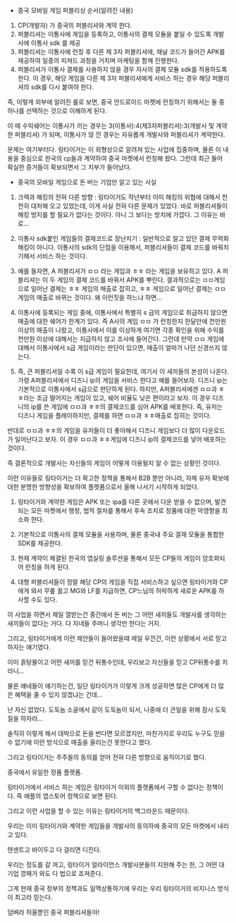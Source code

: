 - 중국 모바일 게임 퍼블리싱 순서(알려진 내용)
1. CP(개발자) 가 중국의 퍼블리셔와 계약 한다.
2. 퍼블리셔는 이통사에 게임을 등록하고, 이통사의 결제 모듈을 붙일 수 있도록 개발사에 이통사 sdk 를 제공
3. 퍼블리셔는 이통사에 런칭 후 다른 제 3자 퍼블리셔에, 채널 코드가 들어간 APK를 제공하여 일종의 피쳐드 과정을 거치며 마케팅을 함께 진행한다.
4. 퍼블리셔가 이통사 결제를 사용하지 않을 경우 자사의 결제 모듈 sdk를 적용하도록 한다. 이 경우, 해당 게임을 다른 제 3자 퍼블리셔에게 서비스 하는 경우 해당 퍼블리셔의 sdk를 다시 붙여야 한다.

즉, 이렇게 외부에 알려진 룰로 보면, 중국 안드로이드 마켓에 런칭하기 위해서는 둘 중 하나를 선택하는 것으로 이해하게 된다.

이 때 수익쉐어는 이통사가 끼는 경우는 3(이통사):4(제3자퍼블리셔):3(개발사 및 계약한 퍼블리셔) 가 되며, 이통사가 않 낀 경우는 자유롭게 개발사와 퍼블리셔가 계약한다.



문제는 여기부터다. 링타이거는 이 외형상으로 알려져 있는 사업에 집중하며, 물론 이 내용을 중심으로 한국의 cp들과 계약하여 중국 마켓에서 런칭해 왔다. 그런데 최근 들어 확실한 증거들이 확보되면서 그 치부가 들어났다.

- 중국의 모바일 게임으로 돈 버는 기업만 알고 있는 사실
 1. 크렉과 해킹의 전혀 다른 방향 : 링타이거도 작년부터 이미 해킹의 위협에 대해서 천천히 대처해 오고 있었는데, 이게 사실 전혀 다른 문제가 있었다. 바로 퍼블리셔들이 해킹 방지를 할 필요가 없다는 것이다. 아니 그 보다는 방치에 가깝다. 그 이유는 바로...

 2. 이통사 sdk붙인 게임들의 결제코드로 장난치기 : 일반적으로 알고 있던 결제 무력화 해킹이 아니다. 이통사의 sdk의 단점을 이용해서, 퍼블리셔들이 결제 코드를 바꿔치기해서 서비스 하는 것이다.

 3. 예를 들자면, A 퍼블리셔가 ㅁㅁ 라는 게임과 ㅎㅎ 라는 게임을 보유하고 있다. A 퍼블리셔는 이 두 게임의 결제 코드를 바꿔서 APK를 뿌린다. 결과적으로는 ㅁㅁ게임으로 일어난 결제는 ㅎㅎ 게임의 매출로 잡히고, ㅎㅎ 게임으로 일어난 결제는 ㅁㅁ 게임의 매출로 바뀌는 것이다. 왜 이런짓을 하느냐 하면...

 4. 이통사에 등록되는 게임 중에, 이통사에서 특별히 s 급의 게임으로 취급하지 않으면 매출에 대한 쉐어가 한계가 있다. 즉 A사의 게임 ㅁㅁ 가 런칭한지 한달만에 천만원이상의 매출이 나왔고, 이통사에서 이를 이상하게 여기면 각종 확인을 위해 수익를 천만원 이상에 대해서는 지급하지 않고 조사에 들어간다. 그런데 만약 ㅁㅁ 게임에 대해서 이통사에서 s급 게임이라는 판단이 있으면, 매출이 얼마가 나던 신경쓰지 않는다.

 5. 즉, 큰 퍼블리셔일 수록 이 s급 게임이 필요한데, 여기서 이 새끼들의 본성이 나온다. 가령 A퍼블리셔에서 디즈니 ip의 게임을 서비스 한다고 예를 들어보자. 디즈니 ip는 기본적으로 이통사에서 s급으로 판단하게 된다. 하지만, A퍼블리셔에겐 ㅁㅁ과 ㅎㅎ라는 조금 떨어지는 게임이 있고, 쉐어 비율도 낮은 편이라고 보자. 이 경우 디즈니의 ip를 쓴 게임에 ㅁㅁ과 ㅎㅎ의 결제코드를 심어 APK를 배포한다.
 즉, 유저는 디즈니 게임을 플레이하지만, 결제를 하면 ㅁㅁ과 ㅎㅎ매출로 잡히는 것이다.

 반대로 ㅁㅁ과 ㅎㅎ의 게임을 유저들이 더 좋아해서 디즈니 게임보다 더 많이 다운로드가 일어난다고 보자. 이 경우 ㅁㅁ과 ㅎㅎ게임에 디즈니 ip의 결제코드를 넣어 배포하는 것이다.

즉 결론적으로 개발사는 자신들의 게임이 어떻게 이용될지 알 수 없는 상황인 것이다.

이런 이유들로 링타이거는 더 확고한 정책을 통해서 B2B 뿐만 아니라, 자체 유저 확보에 대한 분명한 방향성을 확보하여 플랫폼으로서 올해 나서기 시작하게 되었다.

 1. 링타이거와 계약한 게임은 APK 또는 ipa를 다른 곳에서 다운 받을 수 없으며, 발견되는 모든 마켓에서 행정, 법적 절차를 통해서 후속 조치로 정품에 대한 악영향을 최소화 한다.

 2. 기본적으로 이통사의 결제 모듈을 사용하며, 물론 중국내 주요 결재 모듈을 통합한 SDK를 제공한다.

 3. 현재 계약이 체결된 한국의 앱실링 솔루션을 통해서 모든 CP들의 게임이 암호화되어 런칭을 하게 된다.

 4. 대형 퍼블리셔들이 정말 해당 CP의 게임을 직접 서비스하고 싶으면 링타이거와 CP에게 와서 무릎 꿇고 MG와 LF를 지급하면, CP느님의 허락하게 새로운 APK를 하사할 수도 있다.


이 사업을 하면서 제일 열받는건 중간에서 돈 버는 그 어떤 새끼들도 개발사를 생각하는 새끼들이 없다는 거다. 다 지네들 주머니 생각만 한다는 거지.

그리고, 링타이거에게 이런 제안들이 들어왔을때 제일 우낀건, 이런 상황에서 서로 믿고 하자는 얘기였다.

이미 흙탕물이고 어떤 새끼를 믿건 뒤통수인데, 우리보고 자신들을 믿고 CP뒤통수를 치라니...

물론 얘네들이 얘기하는건, 일단 링타이거가 이렇게 크게 성공하면 많은 CP에게 더 많은 혜택을 줄 수 있지 않겠냐는 건데...

난 자신 없었다. 도둑놈 소굴에서 같이 도둑놈이 되서, 나중에 더 큰일을 위해 잠시 도둑질을 하자라...

솔직히 이렇게 해서 대박으로 돈을 번다면 모르겠지만, 마찬가지로 우리도 누구도 믿을 수 없기에 이런 방식으로 매출을 올리는건 못한다고 했다.

그리고 링타이거는 주주들의 동의를 얻어 전혀 다른 방향으로 움직이기로 했다.

중국에서 유일한 정품 플랫폼.

링타이거에서 서비스 하는 게임은 링타이거 이외의 플랫폼에서 구할 수 없다는 정책이다. 즉 애플의 앱스토어 정책으로 보면 된다.

그리고 이런 사업을 할 수 있는 이유는 링타이거의 백그라운드 때문이다.

우리는 이미 링타이거와 계약한 게임들을 개발사의 동의하에 중국의 모든 마켓에서 내리고 있다.

텐센트고 바이두고 다 걸리면 디진다.

우리는 정도를 갈 꺼고, 링타이거 얼라이언스 개발사분들이 지원해 주는 한, 그 어떤 대기업 깡패가 와도 다 법으로 죠져준다.

그게 현재 중국 정부의 정책과도 일맥상통하기에 우리는 우리 링타이거의 비지니스 방식이 최고라 믿는다.

덤벼라 허울뿐인 중국 퍼블리셔들아!
